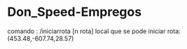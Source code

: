 # Don_Speed-Empregos


comando : /iniciarrota [n rota]
local que se pode iniciar rota: (453.48,-607.74,28.57)
